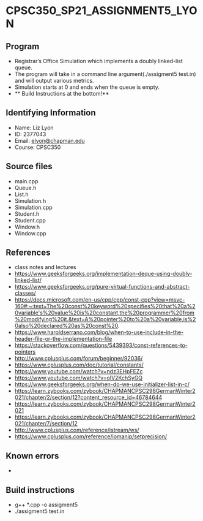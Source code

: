 # CPSC350_SP21_ASSIGNMENT5_LYON
## Program
* Registrar’s Office Simulation which implements a doubly linked-list queue.
* The program will take in a command line argument(./assigment5 test.in) and will output various metrics.
* Simulation starts at 0 and ends when the queue is empty. 
* ** Build Instructions at the bottom!**

## Identifying Information
* Name: Liz Lyon
* ID: 2377043
* Email: elyon@chapman.edu
* Course: CPSC350

## Source files
* main.cpp
* Queue.h
* List.h
* Simulation.h
* Simulation.cpp
* Student.h
* Student.cpp
* Window.h
* Window.cpp

## References 
* class notes and lectures
* https://www.geeksforgeeks.org/implementation-deque-using-doubly-linked-list/
* https://www.geeksforgeeks.org/pure-virtual-functions-and-abstract-classes/
* https://docs.microsoft.com/en-us/cpp/cpp/const-cpp?view=msvc-160#:~:text=The%20const%20keyword%20specifies%20that%20a%20variable's%20value%20is%20constant,the%20programmer%20from%20modifying%20it.&text=A%20pointer%20to%20a%20variable,is%20also%20declared%20as%20const%20.
* https://www.haroldserrano.com/blog/when-to-use-include-in-the-header-file-or-the-implementation-file
* https://stackoverflow.com/questions/5439393/const-references-to-pointers
* http://www.cplusplus.com/forum/beginner/92036/
* https://www.cplusplus.com/doc/tutorial/constants/
* https://www.youtube.com/watch?v=ndz3EHpFEZc
* https://www.youtube.com/watch?v=oIV2KchSyGQ
* https://www.geeksforgeeks.org/when-do-we-use-initializer-list-in-c/
* https://learn.zybooks.com/zybook/CHAPMANCPSC298GermanWinter2021/chapter/2/section/12?content_resource_id=46784644
* https://learn.zybooks.com/zybook/CHAPMANCPSC298GermanWinter2021
* https://learn.zybooks.com/zybook/CHAPMANCPSC298GermanWinter2021/chapter/7/section/12
* http://www.cplusplus.com/reference/istream/ws/
* https://www.cplusplus.com/reference/iomanip/setprecision/

## Known errors
* 

## Build instructions 
* g++ *.cpp -o assigment5
* ./assigment5 test.in
